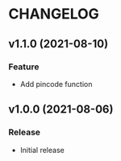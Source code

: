 # CHANGELOG

## v1.1.0 (2021-08-10)
### Feature
* Add pincode function

## v1.0.0 (2021-08-06)
### Release
* Initial release
